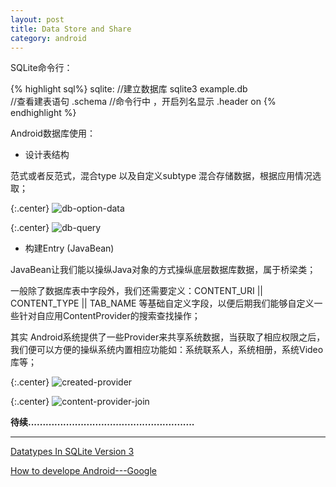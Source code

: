 ```yaml
---
layout: post
title: Data Store and Share
category: android
---
```

SQLite命令行：

{% highlight sql%}
sqlite:
//建立数据库
sqlite3  example.db  
//查看建表语句
.schema
//命令行中 ，开启列名显示
.header on
{% endhighlight %}

Android数据库使用：

* 设计表结构

范式或者反范式，混合type 以及自定义subtype 混合存储数据，根据应用情况选取；

{:.center}
![db-option-data](http://img.javaclee.com/assets%2Fimg%2F20160110%2Fdb-option-data.PNG)

{:.center}
![db-query](http://img.javaclee.com/assets%2Fimg%2F20160110%2Fdb-query.PNG)

* 构建Entry (JavaBean)

JavaBean让我们能以操纵Java对象的方式操纵底层数据库数据，属于桥梁类；

一般除了数据库表中字段外，我们还需要定义：CONTENT\_URI || CONTENT\_TYPE || TAB\_NAME 等基础自定义字段，以便后期我们能够自定义一些针对自应用ContentProvider的搜索查找操作；

其实 Android系统提供了一些Provider来共享系统数据，当获取了相应权限之后，我们便可以方便的操纵系统内置相应功能如：系统联系人，系统相册，系统Video库等；



{:.center}
![created-provider](http://img.javaclee.com/assets%2Fimg%2F20160112%2Fcreated-provider.PNG)

{:.center}
![content-provider-join](http://img.javaclee.com/assets%2Fimg%2F20160112%2Fcontent-provider-join.PNG)


**待续.........................................................**



---

[Datatypes In SQLite Version 3](http://www.sqlite.org/datatype3.html)

[How to develope Android---Google](https://www.udacity.com/course/viewer#!/c-ud853)
